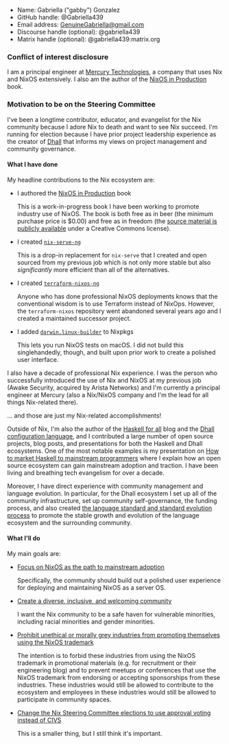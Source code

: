- Name: Gabriella ("gabby") Gonzalez
- GitHub handle: @Gabriella439
- Email address: GenuineGabriella@gmail.com
- Discourse handle (optional): @gabriella439
- Matrix handle (optional): @gabriella439:matrix.org

### Conflict of interest disclosure

I am a principal engineer at [Mercury Technologies](https://mercury.com/blog/category/engineering), a company that uses Nix and NixOS extensively. I also am the author of the [NixOS in Production](https://leanpub.com/nixos-in-production) book.

### Motivation to be on the Steering Committee

I've been a longtime contributor, educator, and evangelist for the Nix community because I adore Nix to death and want to see Nix succeed.  I'm running for election because I have prior project leadership experience as the creator of [Dhall](https://dhall-lang.org/) that informs my views on project management and community governance.

#### What I have done

My headline contributions to the Nix ecosystem are:

- I authored the [NixOS in Production](https://leanpub.com/nixos-in-production) book

  This is a work-in-progress book I have been working to promote industry use of NixOS.  The book is both free as in beer (the minimum purchase price is $0.00) and free as in freedom (the [source material is publicly available](https://github.com/Gabriella439/nixos-in-production?tab=readme-ov-file#nixos-in-production) under a Creative Commons license).

- I created [`nix-serve-ng`](https://github.com/aristanetworks/nix-serve-ng)

  This is a drop-in replacement for `nix-serve` that I created and open sourced from my previous job which is not only more stable but also *significantly* more efficient than all of the alternatives.

- I created [`terraform-nixos-ng`](https://github.com/Gabriella439/terraform-nixos-ng)

  Anyone who has done professional NixOS deployments knows that the conventional wisdom is to use Terraform instead of NixOps.  However, the `terraform-nixos` repository went abandoned several years ago and I created a maintained successor project.

- I added [`darwin.linux-builder`](https://nixos.org/manual/nixpkgs/unstable/#sec-darwin-builder) to Nixpkgs

  This lets you run NixOS tests on macOS.  I did not build this singlehandedly, though, and built upon prior work to create a polished user interface.

I also have a decade of professional Nix experience.  I was the person who successfully introduced the use of Nix and NixOS at my previous job (Awake Security, acquired by Arista Networks) and I'm currently a principal engineer at Mercury (also a Nix/NixOS company and I'm the lead for all things Nix-related there).

… and those are just my Nix-related accomplishments!

Outside of Nix, I'm also the author of the [Haskell for all](https://www.haskellforall.com/) blog and the [Dhall configuration language](https://dhall-lang.org/), and I contributed a large number of open source projects, blog posts, and presentations for both the Haskell and Dhall ecosystems.  One of the most notable examples is my presentation on [How to market Haskell to mainstream programmers](https://www.youtube.com/watch?v=fNpsgTIpODA) where I explain how an open source ecosystem can gain mainstream adoption and traction.  I have been living and breathing tech evangelism for over a decade.

Moreover, I have direct experience with community management and language evolution.  In particular, for the Dhall ecosystem I set up all of the community infrastructure, set up community self-governance, the funding process, and also created [the language standard and standard evolution process](https://github.com/dhall-lang/dhall-lang/blob/master/.github/CONTRIBUTING.md) to promote the stable growth and evolution of the language ecosystem and the surrounding community.

#### What I'll do

My main goals are:

- [Focus on NixOS as the path to mainstream adoption](https://github.com/NixOS/SC-election-2024/issues/50#issuecomment-2379364129)

  Specifically, the community should build out a polished user experience for deploying and maintaining NixOS as a server OS.

- [Create a diverse, inclusive, and welcoming community](https://github.com/NixOS/SC-election-2024/issues/7#issuecomment-2378611472)

  I want the Nix community to be a safe haven for vulnerable minorities, including racial minorities and gender minorities.

- [Prohibit unethical or morally grey industries from promoting themselves using the NixOS trademark](https://github.com/NixOS/SC-election-2024/issues/17#issuecomment-2378125851)
  
  The intention is to forbid these industries from using the NixOS trademark in promotional materials (e.g. for recruitment or their engineering blog) and to prevent meetups or conferences that use the NixOS trademark from endorsing or accepting sponsorships from these industries.  These industries would still be allowed to contribute to the ecosystem and employees in these industries would still be allowed to participate in community spaces.

- [Change the Nix Steering Committee elections to use approval voting instead of CIVS](https://github.com/NixOS/SC-election-2024/issues/35#issuecomment-2377831158)
  
  This is a smaller thing, but I still think it's important.

